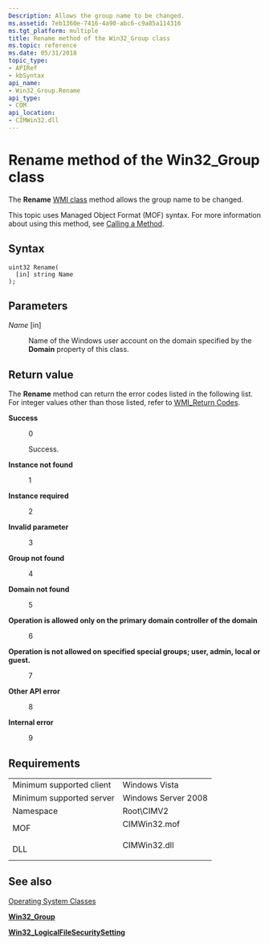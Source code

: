 ```yaml
---
Description: Allows the group name to be changed.
ms.assetid: 7eb1360e-7416-4a90-abc6-c9a85a114316
ms.tgt_platform: multiple
title: Rename method of the Win32_Group class
ms.topic: reference
ms.date: 05/31/2018
topic_type: 
- APIRef
- kbSyntax
api_name: 
- Win32_Group.Rename
api_type: 
- COM
api_location: 
- CIMWin32.dll
---
```


# Rename method of the Win32\_Group class

The **Rename** [WMI class](/windows/desktop/WmiSdk/retrieving-a-class) method allows the group name to be changed.

This topic uses Managed Object Format (MOF) syntax. For more information about using this method, see [Calling a Method](/windows/desktop/WmiSdk/calling-a-method).

## Syntax


```mof
uint32 Rename(
  [in] string Name
);
```



## Parameters

<dl> <dt>

*Name* \[in\]
</dt> <dd>

Name of the Windows user account on the domain specified by the **Domain** property of this class.

</dd> </dl>

## Return value

The **Rename** method can return the error codes listed in the following list. For integer values other than those listed, refer to [WMI\_Return Codes](/windows/desktop/WmiSdk/wmi-return-codes).

<dl> <dt>

**Success**
</dt> <dd>

0

Success.

</dd> <dt>

**Instance not found**
</dt> <dd>

1

</dd> <dt>

**Instance required**
</dt> <dd>

2

</dd> <dt>

**Invalid parameter**
</dt> <dd>

3

</dd> <dt>

**Group not found**
</dt> <dd>

4

</dd> <dt>

**Domain not found**
</dt> <dd>

5

</dd> <dt>

**Operation is allowed only on the primary domain controller of the domain**
</dt> <dd>

6

</dd> <dt>

**Operation is not allowed on specified special groups; user, admin, local or guest.**
</dt> <dd>

7

</dd> <dt>

**Other API error**
</dt> <dd>

8

</dd> <dt>

**Internal error**
</dt> <dd>

9

</dd> </dl>

## Requirements



|                                     |                                                                                         |
|-------------------------------------|-----------------------------------------------------------------------------------------|
| Minimum supported client<br/> | Windows Vista<br/>                                                                |
| Minimum supported server<br/> | Windows Server 2008<br/>                                                          |
| Namespace<br/>                | Root\\CIMV2<br/>                                                                  |
| MOF<br/>                      | <dl> <dt>CIMWin32.mof</dt> </dl> |
| DLL<br/>                      | <dl> <dt>CIMWin32.dll</dt> </dl> |



## See also

<dl> <dt>

[Operating System Classes](/previous-versions//aa392727(v=vs.85))
</dt> <dt>

[**Win32\_Group**](win32-group.md)
</dt> <dt>

[**Win32\_LogicalFileSecuritySetting**](/previous-versions/windows/desktop/secrcw32prov/win32-logicalfilesecuritysetting)
</dt> </dl>

 

